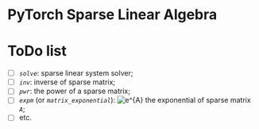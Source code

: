 # PyTorch Sparse Linear Algebra

# ToDo list

* [ ] _`solve`_: sparse linear system solver;
* [ ] _`inv`_: inverse of sparse matrix;
* [ ] _`pwr`_: the power of a sparse matrix;
* [ ] _`expm`_ (or _`matrix_exponential`_): <img src="https://latex.codecogs.com/svg.image?e^{A}" title="e^{A}" /> the exponential of sparse matrix _`A`_;
* [ ] etc.
